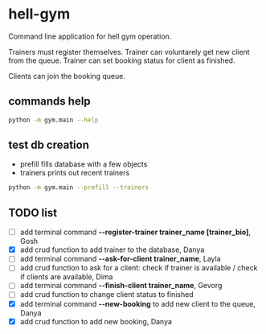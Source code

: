 # hell-gym
Command line application for hell gym operation.

Trainers must register themselves. Trainer can voluntarely get new client from the queue. Trainer can set booking status for client as finished.

Clients can join the booking queue.

## commands help

```bash
python -m gym.main --help
```

## test db creation

- prefill fills database with a few objects
- trainers prints out recent trainers

```bash
python -m gym.main --prefill --trainers
```

## TODO list

- [ ] add terminal command **--register-trainer trainer_name [trainer_bio]**, Gosh
- [X] add crud function to add trainer to the database, Danya
- [ ] add terminal command **--ask-for-client trainer_name**, Layla
- [ ] add crud function to ask for a client: check if trainer is available / check if clients are available, Dima
- [ ] add terminal command **--finish-client trainer_name**, Gevorg
- [ ] add crud function to change client status to finished
- [x] add terminal command **--new-booking** to add new client to the queue, Danya
- [x] add crud function to add new booking, Danya
